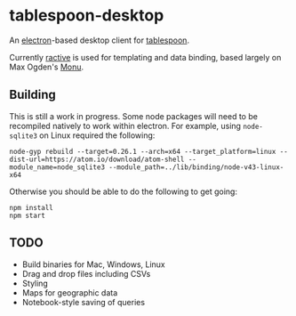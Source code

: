 tablespoon-desktop
==================

An [electron](https://github.com/atom/electron)-based desktop client for 
[tablespoon](https://github.com/ajam/tablespoon).

Currently [ractive](http://www.ractivejs.org/) is used for templating and data
binding, based largely on Max Ogden's [Monu](https://github.com/maxogden/monu/).


Building
--------

This is still a work in progress. Some node packages will need to be recompiled
natively to work within electron. For example, using `node-sqlite3` on Linux 
required the following:

    node-gyp rebuild --target=0.26.1 --arch=x64 --target_platform=linux --dist-url=https://atom.io/download/atom-shell --module_name=node_sqlite3 --module_path=../lib/binding/node-v43-linux-x64

Otherwise you should be able to do the following to get going:

    npm install
    npm start


TODO
----

 * Build binaries for Mac, Windows, Linux
 * Drag and drop files including CSVs
 * Styling
 * Maps for geographic data 
 * Notebook-style saving of queries
